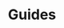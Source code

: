 ---
title: Guides
excerpt: ''
deprecated: false
hidden: false
metadata:
  title: ''
  description: ''
  robots: index
next:
  description: ''
---